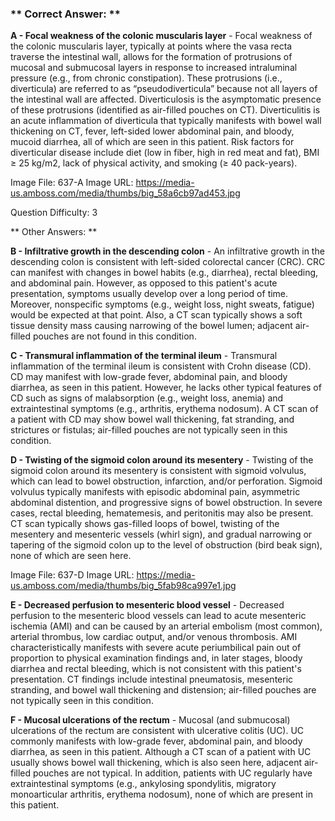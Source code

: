### ** Correct Answer: **

**A - Focal weakness of the colonic muscularis layer** - Focal weakness of the colonic muscularis layer, typically at points where the vasa recta traverse the intestinal wall, allows for the formation of protrusions of mucosal and submucosal layers in response to increased intraluminal pressure (e.g., from chronic constipation). These protrusions (i.e., diverticula) are referred to as “pseudodiverticula” because not all layers of the intestinal wall are affected. Diverticulosis is the asymptomatic presence of these protrusions (identified as air-filled pouches on CT). Diverticulitis is an acute inflammation of diverticula that typically manifests with bowel wall thickening on CT, fever, left-sided lower abdominal pain, and bloody, mucoid diarrhea, all of which are seen in this patient. Risk factors for diverticular disease include diet (low in fiber, high in red meat and fat), BMI ≥ 25 kg/m2, lack of physical activity, and smoking (≥ 40 pack-years).

Image File: 637-A
Image URL: https://media-us.amboss.com/media/thumbs/big_58a6cb97ad453.jpg

Question Difficulty: 3

** Other Answers: **

**B - Infiltrative growth in the descending colon** - An infiltrative growth in the descending colon is consistent with left-sided colorectal cancer (CRC). CRC can manifest with changes in bowel habits (e.g., diarrhea), rectal bleeding, and abdominal pain. However, as opposed to this patient's acute presentation, symptoms usually develop over a long period of time. Moreover, nonspecific symptoms (e.g., weight loss, night sweats, fatigue) would be expected at that point. Also, a CT scan typically shows a soft tissue density mass causing narrowing of the bowel lumen; adjacent air-filled pouches are not found in this condition.

**C - Transmural inflammation of the terminal ileum** - Transmural inflammation of the terminal ileum is consistent with Crohn disease (CD). CD may manifest with low-grade fever, abdominal pain, and bloody diarrhea, as seen in this patient. However, he lacks other typical features of CD such as signs of malabsorption (e.g., weight loss, anemia) and extraintestinal symptoms (e.g., arthritis, erythema nodosum). A CT scan of a patient with CD may show bowel wall thickening, fat stranding, and strictures or fistulas; air-filled pouches are not typically seen in this condition.

**D - Twisting of the sigmoid colon around its mesentery** - Twisting of the sigmoid colon around its mesentery is consistent with sigmoid volvulus, which can lead to bowel obstruction, infarction, and/or perforation. Sigmoid volvulus typically manifests with episodic abdominal pain, asymmetric abdominal distention, and progressive signs of bowel obstruction. In severe cases, rectal bleeding, hematemesis, and peritonitis may also be present. CT scan typically shows gas-filled loops of bowel, twisting of the mesentery and mesenteric vessels (whirl sign), and gradual narrowing or tapering of the sigmoid colon up to the level of obstruction (bird beak sign), none of which are seen here.

Image File: 637-D
Image URL: https://media-us.amboss.com/media/thumbs/big_5fab98ca997e1.jpg

**E - Decreased perfusion to mesenteric blood vessel** - Decreased perfusion to the mesenteric blood vessels can lead to acute mesenteric ischemia (AMI) and can be caused by an arterial embolism (most common), arterial thrombus, low cardiac output, and/or venous thrombosis. AMI characteristically manifests with severe acute periumbilical pain out of proportion to physical examination findings and, in later stages, bloody diarrhea and rectal bleeding, which is not consistent with this patient's presentation. CT findings include intestinal pneumatosis, mesenteric stranding, and bowel wall thickening and distension; air-filled pouches are not typically seen in this condition.

**F - Mucosal ulcerations of the rectum** - Mucosal (and submucosal) ulcerations of the rectum are consistent with ulcerative colitis (UC). UC commonly manifests with low-grade fever, abdominal pain, and bloody diarrhea, as seen in this patient. Although a CT scan of a patient with UC usually shows bowel wall thickening, which is also seen here, adjacent air-filled pouches are not typical. In addition, patients with UC regularly have extraintestinal symptoms (e.g., ankylosing spondylitis, migratory monoarticular arthritis, erythema nodosum), none of which are present in this patient.

